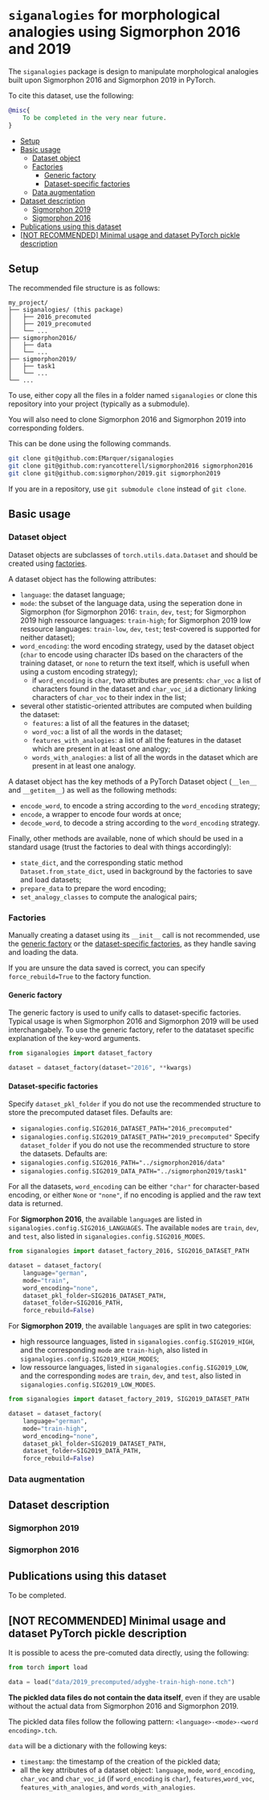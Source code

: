 # `siganalogies` for morphological analogies using Sigmorphon 2016 and 2019
The `siganalogies` package is design to manipulate morphological analogies built upon Sigmorphon 2016 and Sigmorphon 2019 in PyTorch.

To cite this dataset, use the following:
```bib
@misc{
    To be completed in the very near future.
}
```

- [Setup](#setup)
- [Basic usage](#basic-usage)
  - [Dataset object](#dataset-object)
  - [Factories](#factories)
    - [Generic factory](#generic-factory)
    - [Dataset-specific factories](#dataset-specific-factories)
  - [Data augmentation](#data-augmentation)
- [Dataset description](#dataset-description)
  - [Sigmorphon 2019](#sigmorphon-2019)
  - [Sigmorphon 2016](#sigmorphon-2016)
- [Publications using this dataset](#publications-using-this-dataset)
- [[NOT RECOMMENDED] Minimal usage and dataset PyTorch pickle description](#not-recommended-minimal-usage-and-dataset-pytorch-pickle-description)

## Setup
The recommended file structure is as follows:
```
my_project/
├── siganalogies/ (this package)
│   ├── 2016_precomuted
│   ├── 2019_precomuted
│   └── ...
├── sigmorphon2016/
│   ├── data
│   └── ...
├── sigmorphon2019/
│   ├── task1
│   └── ...
└── ...
```

To use, either copy all the files in a folder named `siganalogies` or clone this repository into your project (typically as a submodule).

You will also need to clone Sigmorphon 2016 and Sigmorphon 2019 into corresponding folders.

This can be done using the following commands.
```bash
git clone git@github.com:EMarquer/siganalogies
git clone git@github.com:ryancotterell/sigmorphon2016 sigmorphon2016
git clone git@github.com:sigmorphon/2019.git sigmorphon2019
```

If you are in a repository, use `git submodule clone` instead of `git clone`.

## Basic usage
### Dataset object
Dataset objects are subclasses of `torch.utils.data.Dataset` and should be created using [factories](#factories).

A dataset object has the following attributes:
- `language`: the dataset language;
- `mode`: the subset of the language data, using the seperation done in Sigmorphon (for Sigmorphon 2016: `train`, `dev`, `test`; for Sigmorphon 2019 high ressource languages: `train-high`; for Sigmorphon 2019 low ressource languages: `train-low`, `dev`, `test`; test-covered is supported for neither dataset);
- `word_encoding`: the word encoding strategy, used by the dataset object (`char` to encode using character IDs based on the characters of the training dataset, or `none` to return the text itself, which is usefull when using a custom encoding strategy);
  - if `word_encoding` is `char`, two attributes are presents: `char_voc` a list of characters found in the dataset and `char_voc_id` a dictionary linking characters of `char_voc` to their index in the list;
- several other statistic-oriented attributes are computed when building the dataset:
  - `features`: a list of all the features in the dataset;
  - `word_voc`: a list of all the words in the dataset;
  - `features_with_analogies`: a list of all the features in the dataset which are present in at least one analogy;
  - `words_with_analogies`: a list of all the words in the dataset which are present in at least one analogy.

A dataset object has the key methods of a PyTorch Dataset object (`__len__` and `__getitem__`) as well as the following methods:
- `encode_word`, to encode a string according to the `word_encoding` strategy;
- `encode`, a wrapper to encode four words at once;
- `decode_word`, to decode a string according to the `word_encoding` strategy.

Finally, other methods are available, none of which should be used in a standard usage (trust the factories to deal with things accordingly):
- `state_dict`, and the corresponding static method `Dataset.from_state_dict`, used in background by the factories to save and load datasets;
- `prepare_data` to prepare the word encoding;
- `set_analogy_classes` to compute the analogical pairs;

### Factories
Manually creating a dataset using its `__init__` call is not recommended, use the [generic factory](#generic-factory) or the [dataset-specific factories](#dataset-specific-factories), as they handle saving and loading the data.

If you are unsure the data saved is correct, you can specify `force_rebuild=True` to the factory function.

#### Generic factory
The generic factory is used to unify calls to dataset-specific factories.
Typical usage is when Sigmorphon 2016 and Sigmorphon 2019 will be used interchangabely.
To use the generic factory, refer to the datataset specific explanation of the key-word arguments.

```python
from siganalogies import dataset_factory

dataset = dataset_factory(dataset="2016", **kwargs)
```
#### Dataset-specific factories
Specify `dataset_pkl_folder` if you do not use the recommended structure to store the precomputed dataset files.
Defaults are: 
- `siganalogies.config.SIG2016_DATASET_PATH="2016_precomputed"`
- `siganalogies.config.SIG2019_DATASET_PATH="2019_precomputed"`
Specify `dataset_folder` if you do not use the recommended structure to store the datasets. 
Defaults are:
- `siganalogies.config.SIG2016_PATH="../sigmorphon2016/data"`
- `siganalogies.config.SIG2019_DATA_PATH="../sigmorphon2019/task1"`

For all the datasets, `word_encoding` can be either `"char"` for character-based encoding, or either `None` or `"none"`, if no encoding is applied and the raw text data is returned.

For **Sigmorphon 2016**, the available `language`s are listed in `siganalogies.config.SIG2016_LANGUAGES`. The available `mode`s are `train`, `dev`, and `test`, also listed in `siganalogies.config.SIG2016_MODES`.

```python
from siganalogies import dataset_factory_2016, SIG2016_DATASET_PATH

dataset = dataset_factory(
    language="german",
    mode="train",
    word_encoding="none",
    dataset_pkl_folder=SIG2016_DATASET_PATH,
    dataset_folder=SIG2016_PATH,
    force_rebuild=False)
```

For **Sigmorphon 2019**, the available `language`s are split in two categories:
- high ressource languages, listed in `siganalogies.config.SIG2019_HIGH`, and the corresponding `mode` are `train-high`, also listed in `siganalogies.config.SIG2019_HIGH_MODES`;
- low ressource languages, listed in `siganalogies.config.SIG2019_LOW`, and the corresponding `mode`s are `train`, `dev`, and `test`, also listed in `siganalogies.config.SIG2019_LOW_MODES`.

```python
from siganalogies import dataset_factory_2019, SIG2019_DATASET_PATH

dataset = dataset_factory(
    language="german",
    mode="train-high",
    word_encoding="none",
    dataset_pkl_folder=SIG2019_DATASET_PATH,
    dataset_folder=SIG2019_DATA_PATH,
    force_rebuild=False)
```

### Data augmentation



## Dataset description
### Sigmorphon 2019
### Sigmorphon 2016

## Publications using this dataset
To be completed.

## [NOT RECOMMENDED] Minimal usage and dataset PyTorch pickle description
It is possible to acess the pre-comuted data directly, using the following:
```python
from torch import load

data = load("data/2019_precomputed/adyghe-train-high-none.tch")
```

**The pickled data files do not contain the data itself**, even if they are usable without the actual data from Sigmorphon 2016 and Sigmorphon 2019.

The pickled data files follow the following pattern: `<language>-<mode>-<word encoding>.tch`.

`data` will be a dictionary with the following keys:
- `timestamp`: the timestamp of the creation of the pickled data;
- all the key attributes of a dataset object:
  `language`, `mode`, `word_encoding`, `char_voc` and `char_voc_id` (if `word_encoding` is `char`), `features`,`word_voc`, `features_with_analogies`, and `words_with_analogies`.